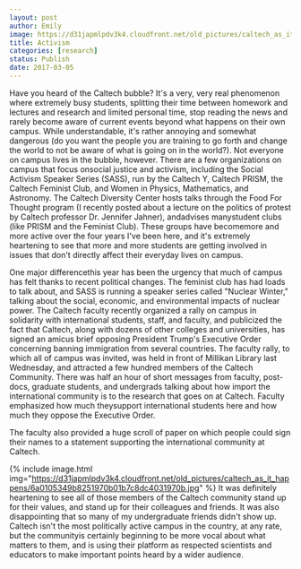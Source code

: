 ```yaml
---
layout: post
author: Emily
image: https://d31japmlpdv3k4.cloudfront.net/old_pictures/caltech_as_it_happens/6a0105349b8251970b01bb097f663c970d.jpg
title: Activism
categories: [research]
status: Publish
date: 2017-03-05
---
```



Have you heard of the Caltech bubble? It's a very, very real phenomenon where extremely busy students, splitting their time between homework and lectures and research and limited personal time, stop reading the news and rarely become aware of current events beyond what happens on their own campus. While understandable, it's rather annoying and somewhat dangerous (do you want the people you are training to go forth and change the world to not be aware of what is going on in the world?). Not everyone on campus lives in the bubble, however. There are a few organizations on campus that focus onsocial justice and activism, including the Social Activism Speaker Series (SASS), run by the Caltech Y, Caltech PRISM, the Caltech Feminist Club, and Women in Physics, Mathematics, and Astronomy. The Caltech Diversity Center hosts talks through the Food For Thought program (I recently posted about a lecture on the politics of protest by Caltech professor Dr. Jennifer Jahner), andadvises manystudent clubs (like PRISM and the Feminist Club). These groups have becomemore and more active over the four years I've been here, and it's extremely heartening to see that more and more students are getting involved in issues that don't directly affect their everyday lives on campus.

One major differencethis year has been the urgency that much of campus has felt thanks to recent political changes. The feminist club has had loads to talk about, and SASS is running a speaker series called "Nuclear Winter," talking about the social, economic, and environmental impacts of nuclear power. The Caltech faculty recently organized a rally on campus in solidarity with international students, staff, and faculty, and publicized the fact that Caltech, along with dozens of other colleges and universities, has signed an amicus brief opposing President Trump's Executive Order concerning banning immigration from several countries. The faculty rally, to which all of campus was invited, was held in front of Millikan Library last Wednesday, and attracted a few hundred members of the Caltech Community. There was half an hour of short messages from faculty, post-docs, graduate students, and undergrads talking about how import the international community is to the research that goes on at Caltech. Faculty emphasized how much theysupport international students here and how much they oppose the Executive Order.

The faculty also provided a huge scroll of paper on which people could sign their names to a statement supporting the international community at Caltech.


{% include image.html img="https://d31japmlpdv3k4.cloudfront.net/old_pictures/caltech_as_it_happens/6a0105349b8251970b01b7c8dc4031970b.jpg" %}
It was definitely heartening to see all of those members of the Caltech community stand up for their values, and stand up for their colleagues and friends. It was also disappointing that so many of my undergraduate friends didn't show up. Caltech isn't the most politically active campus in the country, at any rate, but the communityis certainly beginning to be more vocal about what matters to them, and is using their platform as respected scientists and educators to make important points heard by a wider audience.

